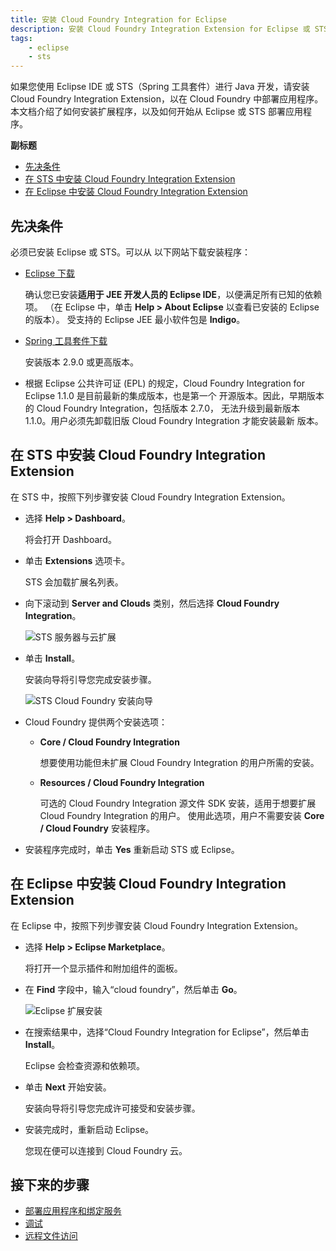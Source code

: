 ```yaml
---
title: 安装 Cloud Foundry Integration for Eclipse
description: 安装 Cloud Foundry Integration Extension for Eclipse 或 STS
tags:
    - eclipse
    - sts
---
```


如果您使用 Eclipse IDE 或 STS（Spring 工具套件）进行 Java 开发，请安装 Cloud Foundry Integration Extension，以在 Cloud Foundry 中部署应用程序。本文档介绍了如何安装扩展程序，以及如何开始从 Eclipse 或 STS 部署应用程序。

**副标题**

+   [先决条件](#prerequisites)
+   [在 STS 中安装 Cloud Foundry Integration Extension](#installing-the-cloud-foundry-integration-extension-in-sts)
+   [在 Eclipse 中安装 Cloud Foundry Integration Extension](#installing-the-cloud-foundry-integration-extension-in-eclipse)

## 先决条件

必须已安装 Eclipse 或 STS。可以从
以下网站下载安装程序：

+   [Eclipse 下载](http://www.eclipse.org/downloads/)

    确认您已安装**适用于 JEE 开发人员的 Eclipse IDE**，以便满足所有已知的依赖项。
    （在 Eclipse 中，单击 **Help > About Eclipse** 以查看已安装的 Eclipse 的版本）。
    受支持的 Eclipse JEE 最小软件包是 **Indigo**。

+   [Spring 工具套件下载](http://www.springsource.org/sts)

    安装版本 2.9.0 或更高版本。

+   根据 Eclipse 公共许可证 (EPL) 的规定，Cloud Foundry Integration for Eclipse 1.1.0 是目前最新的集成版本，也是第一个
    开源版本。因此，早期版本的 Cloud Foundry Integration，包括版本 2.7.0，
    无法升级到最新版本 1.1.0。用户必须先卸载旧版 Cloud Foundry Integration 才能安装最新
    版本。

## 在 STS 中安装 Cloud Foundry Integration Extension

在 STS 中，按照下列步骤安装 Cloud Foundry Integration Extension。

*  选择 **Help > Dashboard**。

    将会打开 Dashboard。

*  单击 **Extensions** 选项卡。

    STS 会加载扩展名列表。

*  向下滚动到 **Server and Clouds** 类别，然后选择 **Cloud Foundry Integration**。

    ![STS 服务器与云扩展](/images/screenshots/configuring-STS/sts-cf-extension.png)

*  单击 **Install**。

    安装向导将引导您完成安装步骤。

    ![STS Cloud Foundry 安装向导](/images/screenshots/configuring-STS/cf_eclipse_install_wizard.png)

*  Cloud Foundry 提供两个安装选项：
   +  **Core / Cloud Foundry Integration**

      想要使用功能但未扩展 Cloud Foundry Integration 的用户所需的安装。

   + **Resources / Cloud Foundry Integration**

      可选的 Cloud Foundry Integration 源文件 SDK 安装，适用于想要扩展 Cloud Foundry Integration 的用户。
      使用此选项，用户不需要安装 **Core / Cloud Foundry** 安装程序。

*  安装程序完成时，单击 **Yes** 重新启动 STS 或 Eclipse。

## 在 Eclipse 中安装 Cloud Foundry Integration Extension

在 Eclipse 中，按照下列步骤安装 Cloud Foundry Integration Extension。

*  选择 **Help > Eclipse Marketplace**。

    将打开一个显示插件和附加组件的面板。

*  在 **Find** 字段中，输入“cloud foundry”，然后单击 **Go**。

    ![Eclipse 扩展安装](/images/screenshots/configuring-STS/cf_eclipse_marketplace.png)

*  在搜索结果中，选择“Cloud Foundry Integration for Eclipse”，然后单击 **Install**。

    Eclipse 会检查资源和依赖项。

*  单击 **Next** 开始安装。

    安装向导将引导您完成许可接受和安装步骤。

*  安装完成时，重新启动 Eclipse。

    您现在便可以连接到 Cloud Foundry 云。

## 接下来的步骤

+ [部署应用程序和绑定服务](/tools/STS/deploying-CF-Eclipse.html)
+ [调试](/tools/STS/debugging-CF-Eclipse.html)
+ [远程文件访问](/tools/STS/remote-CF-Eclipse.html)




